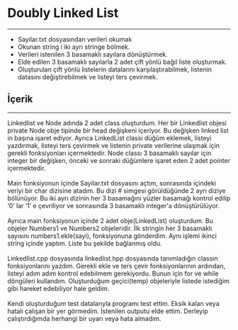 # Doubly Linked List
***
* Sayilar.txt dosyasından verileri okumak 
* Okunan string i iki ayrı stringe bölmek.
* Verileri istenilen 3 basamaklı sayılara dönüştürmek. 
* Elde edilen 3 basamaklı sayılarla 2 adet çift yönlü bağıl liste oluşturmak. 
* Oluşturulan çift yönlü listelerin datalarını karşılaştırabilmek, listenin datasını 
değiştirebilmek ve listeyi ters çevirmek. 
## İçerik
***
Linkedlist ve Node adında 2 adet class oluşturdum. Her bir Linkedlist objesi private 
Node obje tipinde bir head değişkeni içeriyor. Bu değişken linked list in başına işaret ediyor. 
Ayrıca LinkedList classı düğüm eklemek, listeyi yazdırmak, listeyi ters çevirmek ve listenin 
private verilerine ulaşmak için gerekli fonksiyonları içermektedir. Node classı 3 basamaklı 
sayılar için integer bir değişken, önceki ve sonraki düğümlere işaret eden 2 adet pointer 
içermektedir.<br>
<br>
Main fonksiyonun içinde Sayilar.txt dosyasını açtım, sonrasında içindeki veriyi bir char 
dizisine atadım. Bu dizi # simgesi görüldüğünde 2 ayrı diziye bölünüyor. Bu iki ayrı dizinin her 
3 basamağını yüzler basamağı kontrol edilip ‘0’ lar ‘1’ e çevriliyor ve sonrasında 3 basamaklı 
integer'a dönüştürülüyor. <br>
<br>
Ayrıca main fonksiyonun içinde 2 adet obje(LinkedList) oluşturdum. Bu objeler 
Numbers1 ve Numbers2 objeleridir. İlk stringin her 3 basamaklı sayısını numbers1.ekle(sayi), 
fonksiyonuna gönderdim. Aynı işlemi ikinci string içinde yaptım. Liste bu şekilde bağlanmış 
oldu. <br>
<br>
Linkedlist.cpp dosyasında linkedlist.hpp dosyasında tanımladığın classın 
fonksiyonlarını yazdım. Gerekli ekle ve ters çevir fonksiyonlarının ardından, listeyi adım adım 
kontrol edebilmem gerekiyordu. Bunun için for ve while döngüleri kullandım. Oluşturduğum 
geçici(temp) objeleriyle listede istediğim gibi hareket edebiliyor hale geldim.<br>
<br>
 Kendi oluşturduğum test datalarıyla programı test ettim. Eksik kalan veya hatalı çalışan bir yer görmedim. İstenilen outputu elde 
ettim. Derleyip çalıştırdığımda herhangi bir uyarı veya hata almadım.


